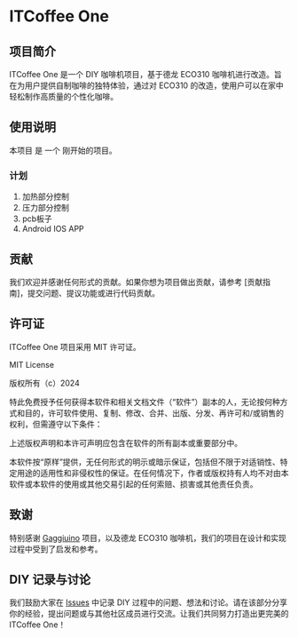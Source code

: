 # ITCoffee One

## 项目简介

ITCoffee One 是一个 DIY 咖啡机项目，基于德龙 ECO310 咖啡机进行改造。旨在为用户提供自制咖啡的独特体验，通过对 ECO310 的改造，使用户可以在家中轻松制作高质量的个性化咖啡。

## 使用说明

本项目 是 一个 刚开始的项目。

### 计划

1. 加热部分控制
2. 压力部分控制
3. pcb板子
4. Android IOS APP

## 贡献

我们欢迎并感谢任何形式的贡献。如果你想为项目做出贡献，请参考 [贡献指南]，提交问题、提议功能或进行代码贡献。

## 许可证

ITCoffee One 项目采用 MIT 许可证。

MIT License

版权所有（c）2024 <Michael Jiang>

特此免费授予任何获得本软件和相关文档文件（“软件”）副本的人，无论按何种方式和目的，许可软件使用、复制、修改、合并、出版、分发、再许可和/或销售的权利，但需遵守以下条件：

上述版权声明和本许可声明应包含在软件的所有副本或重要部分中。

本软件按“原样”提供，无任何形式的明示或暗示保证，包括但不限于对适销性、特定用途的适用性和非侵权性的保证。在任何情况下，作者或版权持有人均不对由本软件或本软件的使用或其他交易引起的任何索赔、损害或其他责任负责。


## 致谢

特别感谢 [Gaggiuino](https://github.com/Zer0-bit/gaggiuino) 项目，以及德龙 ECO310 咖啡机，我们的项目在设计和实现过程中受到了启发和参考。

## DIY 记录与讨论

我们鼓励大家在 [Issues](https://github.com/jiangxinghui/itcoffee-one/issues) 中记录 DIY 过程中的问题、想法和讨论。请在该部分分享你的经验，提出问题或与其他社区成员进行交流。让我们共同努力打造出更完美的 ITCoffee One！



